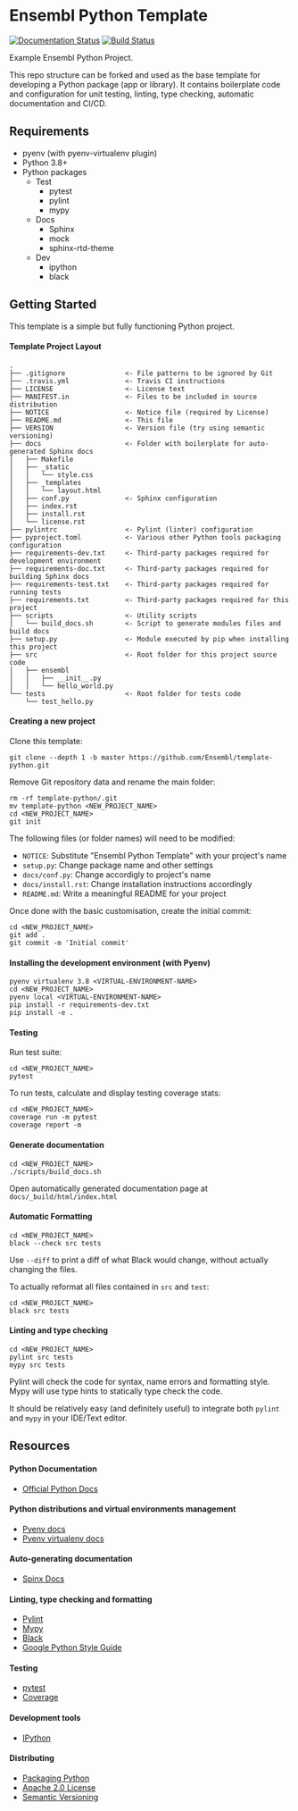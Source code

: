 # Ensembl Python Template

[![Documentation Status](https://readthedocs.org/projects/template-python/badge/?version=latest)](http://template-python.readthedocs.io/en/latest/?badge=latest) [![Build Status](https://travis-ci.com/Ensembl/templat-python.svg?branch=master)](https://travis-ci.com/Ensembl/template-python)

Example Ensembl Python Project.

This repo structure can be forked and used as the base template for developing a
Python package (app or library).
It contains boilerplate code and configuration for unit testing,
linting, type checking, automatic documentation and CI/CD.


## Requirements

- pyenv (with pyenv-virtualenv plugin)
- Python 3.8+
- Python packages
  - Test
    - pytest
    - pylint
    - mypy
  - Docs
    - Sphinx
    - mock
    - sphinx-rtd-theme
  - Dev
    - ipython
    - black


## Getting Started

This template is a simple but fully functioning Python project.

#### Template Project Layout

```
.
├── .gitignore               <- File patterns to be ignored by Git
├── .travis.yml              <- Travis CI instructions
├── LICENSE                  <- License text
├── MANIFEST.in              <- Files to be included in source distribution
├── NOTICE                   <- Notice file (required by License)
├── README.md                <- This file
├── VERSION                  <- Version file (try using semantic versioning)
├── docs                     <- Folder with boilerplate for auto-generated Sphinx docs
│   ├── Makefile
│   ├── _static
│   │   └── style.css
│   ├── _templates
│   │   └── layout.html
│   ├── conf.py              <- Sphinx configuration
│   ├── index.rst
│   ├── install.rst
│   └── license.rst
├── pylintrc                 <- Pylint (linter) configuration
├── pyproject.toml           <- Various other Python tools packaging configuration
├── requirements-dev.txt     <- Third-party packages required for development environment
├── requirements-doc.txt     <- Third-party packages required for building Sphinx docs
├── requirements-test.txt    <- Third-party packages required for running tests
├── requirements.txt         <- Third-party packages required for this project
├── scripts                  <- Utility scripts
│   └── build_docs.sh        <- Script to generate modules files and build docs
├── setup.py                 <- Module executed by pip when installing this project
├── src                      <- Root folder for this project source code
│   ├── ensembl
│   │   ├── __init__.py
│   │   └── hello_world.py
└── tests                    <- Root folder for tests code
    └── test_hello.py
```

#### Creating a new project

Clone this template:
```
git clone --depth 1 -b master https://github.com/Ensembl/template-python.git
```

Remove Git repository data and rename the main folder:
```
rm -rf template-python/.git
mv template-python <NEW_PROJECT_NAME>
cd <NEW_PROJECT_NAME>
git init
```

The following files (or folder names) will need to be modified:
- `NOTICE`: Substitute "Ensembl Python Template" with your project's name
- `setup.py`: Change package name and other settings
- `docs/conf.py`: Change accordigly to project's name
- `docs/install.rst`: Change installation instructions accordingly
- `README.md`: Write a meaningful README for your project

Once done with the basic customisation, create the initial commit:
```
cd <NEW_PROJECT_NAME>
git add .
git commit -m 'Initial commit'
```

#### Installing the development environment (with Pyenv)

```
pyenv virtualenv 3.8 <VIRTUAL-ENVIRONMENT-NAME>
cd <NEW_PROJECT_NAME>
pyenv local <VIRTUAL-ENVIRONMENT-NAME>
pip install -r requirements-dev.txt
pip install -e .
```

#### Testing

Run test suite:
```
cd <NEW_PROJECT_NAME>
pytest
```

To run tests, calculate and display testing coverage stats:
```
cd <NEW_PROJECT_NAME>
coverage run -m pytest
coverage report -m
```


#### Generate documentation
```
cd <NEW_PROJECT_NAME>
./scripts/build_docs.sh
```
Open automatically generated documentation page at `docs/_build/html/index.html`


#### Automatic Formatting
```
cd <NEW_PROJECT_NAME>
black --check src tests
```
Use `--diff` to print a diff of what Black would change, without actually changing the files.

To actually reformat all files contained in `src` and `test`:
```
cd <NEW_PROJECT_NAME>
black src tests
```

#### Linting and type checking
```
cd <NEW_PROJECT_NAME>
pylint src tests
mypy src tests
```
Pylint will check the code for syntax, name errors and formatting style.
Mypy will use type hints to statically type check the code.

It should be relatively easy (and definitely useful) to integrate both `pylint` and `mypy`
in your IDE/Text editor.


## Resources

#### Python Documentation
- [Official Python Docs](https://docs.python.org/3/)

#### Python distributions and virtual environments management
- [Pyenv docs](https://github.com/pyenv/pyenv#readme)
- [Pyenv virtualenv docs](https://github.com/pyenv/pyenv-virtualenv#readme)

#### Auto-generating documentation
- [Spinx Docs](https://www.sphinx-doc.org/en/master/index.html)

#### Linting, type checking and formatting
- [Pylint](https://www.pylint.org/)
- [Mypy](https://mypy.readthedocs.io/en/stable/)
- [Black](https://black.readthedocs.io/en/stable/)
- [Google Python Style Guide](https://google.github.io/styleguide/pyguide.html#38-comments-and-docstrings)

#### Testing
- [pytest](https://docs.pytest.org/en/6.2.x/)
- [Coverage](https://coverage.readthedocs.io/)

#### Development tools
- [IPython](https://ipython.org/)

#### Distributing
- [Packaging Python](https://packaging.python.org/tutorials/packaging-projects/)
- [Apache 2.0 License](https://www.apache.org/licenses/LICENSE-2.0#apply)
- [Semantic Versioning](https://semver.org/)

